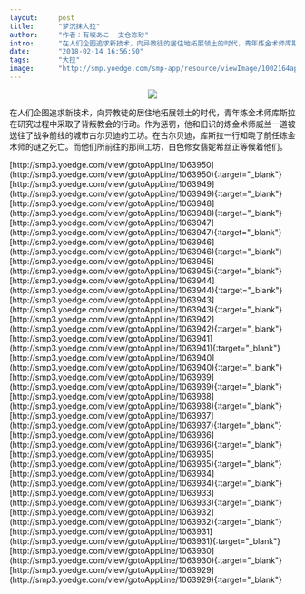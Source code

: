 ```yaml
---
layout:     post
title:      "梦沉抹大拉"
author:     "作者：有坂あこ  支仓冻砂"
intro:      "在人们企图追求新技术，向异教徒的居住地拓展领土的时代，青年炼金术师库斯拉在研究过程中采取了背叛​教会的行动。作为惩罚，他和旧识的炼金术师威兰一道被送往了战争前线的城市古尔贝迪的工坊。在古尔贝迪，库斯拉一行知晓了前任炼金术师的谜之死亡。而他们所前往的那间工坊，白色修女翡妮希丝正等候着他们。"
date:       "2018-02-14 16:56:50"
tags:       "大拉"
image:      "http://smp.yoedge.com/smp-app/resource/viewImage/1002164appline.png"
---
```

<div style="text-align: center">
<p><img src="http://smp.yoedge.com/smp-app/resource/viewImage/1002164appline.png"/></p>
</div>
<p class="post-meta">
<span>在人们企图追求新技术，向异教徒的居住地拓展领土的时代，青年炼金术师库斯拉在研究过程中采取了背叛​教会的行动。作为惩罚，他和旧识的炼金术师威兰一道被送往了战争前线的城市古尔贝迪的工坊。在古尔贝迪，库斯拉一行知晓了前任炼金术师的谜之死亡。而他们所前往的那间工坊，白色修女翡妮希丝正等候着他们。</span>
</p>
[http://smp3.yoedge.com/view/gotoAppLine/1063950](http://smp3.yoedge.com/view/gotoAppLine/1063950){:target="_blank"}
[http://smp3.yoedge.com/view/gotoAppLine/1063949](http://smp3.yoedge.com/view/gotoAppLine/1063949){:target="_blank"}
[http://smp3.yoedge.com/view/gotoAppLine/1063948](http://smp3.yoedge.com/view/gotoAppLine/1063948){:target="_blank"}
[http://smp3.yoedge.com/view/gotoAppLine/1063947](http://smp3.yoedge.com/view/gotoAppLine/1063947){:target="_blank"}
[http://smp3.yoedge.com/view/gotoAppLine/1063946](http://smp3.yoedge.com/view/gotoAppLine/1063946){:target="_blank"}
[http://smp3.yoedge.com/view/gotoAppLine/1063945](http://smp3.yoedge.com/view/gotoAppLine/1063945){:target="_blank"}
[http://smp3.yoedge.com/view/gotoAppLine/1063944](http://smp3.yoedge.com/view/gotoAppLine/1063944){:target="_blank"}
[http://smp3.yoedge.com/view/gotoAppLine/1063943](http://smp3.yoedge.com/view/gotoAppLine/1063943){:target="_blank"}
[http://smp3.yoedge.com/view/gotoAppLine/1063942](http://smp3.yoedge.com/view/gotoAppLine/1063942){:target="_blank"}
[http://smp3.yoedge.com/view/gotoAppLine/1063941](http://smp3.yoedge.com/view/gotoAppLine/1063941){:target="_blank"}
[http://smp3.yoedge.com/view/gotoAppLine/1063940](http://smp3.yoedge.com/view/gotoAppLine/1063940){:target="_blank"}
[http://smp3.yoedge.com/view/gotoAppLine/1063939](http://smp3.yoedge.com/view/gotoAppLine/1063939){:target="_blank"}
[http://smp3.yoedge.com/view/gotoAppLine/1063938](http://smp3.yoedge.com/view/gotoAppLine/1063938){:target="_blank"}
[http://smp3.yoedge.com/view/gotoAppLine/1063937](http://smp3.yoedge.com/view/gotoAppLine/1063937){:target="_blank"}
[http://smp3.yoedge.com/view/gotoAppLine/1063936](http://smp3.yoedge.com/view/gotoAppLine/1063936){:target="_blank"}
[http://smp3.yoedge.com/view/gotoAppLine/1063935](http://smp3.yoedge.com/view/gotoAppLine/1063935){:target="_blank"}
[http://smp3.yoedge.com/view/gotoAppLine/1063934](http://smp3.yoedge.com/view/gotoAppLine/1063934){:target="_blank"}
[http://smp3.yoedge.com/view/gotoAppLine/1063933](http://smp3.yoedge.com/view/gotoAppLine/1063933){:target="_blank"}
[http://smp3.yoedge.com/view/gotoAppLine/1063932](http://smp3.yoedge.com/view/gotoAppLine/1063932){:target="_blank"}
[http://smp3.yoedge.com/view/gotoAppLine/1063931](http://smp3.yoedge.com/view/gotoAppLine/1063931){:target="_blank"}
[http://smp3.yoedge.com/view/gotoAppLine/1063930](http://smp3.yoedge.com/view/gotoAppLine/1063930){:target="_blank"}
[http://smp3.yoedge.com/view/gotoAppLine/1063929](http://smp3.yoedge.com/view/gotoAppLine/1063929){:target="_blank"}


